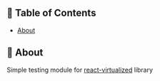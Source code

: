## 📝 Table of Contents

- [About](#about)

## 🧐 About <a name = "about"></a>

Simple testing module for [react-virtualized](https://github.com/bvaughn/react-virtualized) library
